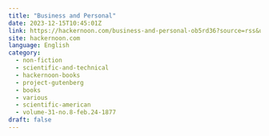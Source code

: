 ```yaml
---
title: "Business and Personal"
date: 2023-12-15T10:45:01Z
link: https://hackernoon.com/business-and-personal-ob5rd36?source=rss&utm_medium=RSS&utm_source=news.12bit.vn
site: hackernoon.com
language: English
category:
  - non-fiction
  - scientific-and-technical
  - hackernoon-books
  - project-gutenberg
  - books
  - various
  - scientific-american
  - volume-31-no.8-feb.24-1877
draft: false
---
```


